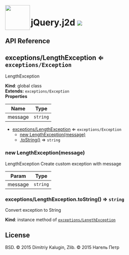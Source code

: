 <img src="https://github.com/fsggs/jquery.j2d/blob/0.2.0-dev/src/img/logo.png?raw=true" align="left" width="80"/>
<h1 align="left">jQuery.j2d <a href="https://www.versioneye.com/user/projects/56afa5f63d82b9003761dfc8">
    <img src="https://www.versioneye.com/user/projects/56afa5f63d82b9003761dfc8/badge.svg?style=flat"/></a></h1>


## API Reference

<a name="exceptions/LengthException"></a>

## exceptions/LengthException ⇐ <code>exceptions/Exception</code>
LengthException

**Kind**: global class  
**Extends:** <code>exceptions/Exception</code>  
**Properties**

| Name | Type |
| --- | --- |
| message | <code>string</code> | 


* [exceptions/LengthException](#exceptions/LengthException) ⇐ <code>exceptions/Exception</code>
    * [new LengthException(message)](#new_exceptions/LengthException_new)
    * [.toString()](#exceptions/LengthException+toString) ⇒ <code>string</code>

<a name="new_exceptions/LengthException_new"></a>

### new LengthException(message)
LengthExceptionCreate custom exception with message


| Param | Type |
| --- | --- |
| message | <code>string</code> | 

<a name="exceptions/LengthException+toString"></a>

### exceptions/LengthException.toString() ⇒ <code>string</code>
Convert exception to String

**Kind**: instance method of <code>[exceptions/LengthException](#exceptions/LengthException)</code>  

## License

BSD. © 2015 Dimitriy Kalugin, Zlib. © 2015 Нагель Петр

